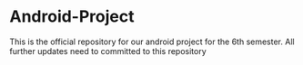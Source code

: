 # Android-Project
This is the official repository for our android project for the 6th semester. All further updates need to committed to this repository
